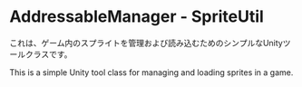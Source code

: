 # AddressableManager - SpriteUtil

これは、ゲーム内のスプライトを管理および読み込むためのシンプルなUnityツールクラスです。

This is a simple Unity tool class for managing and loading sprites in a game.

